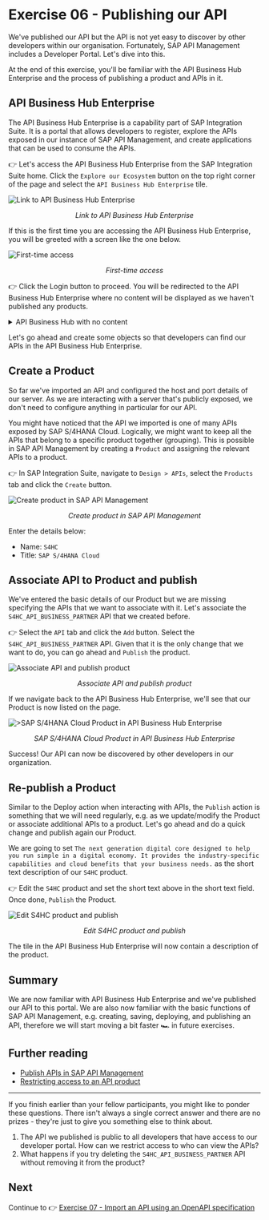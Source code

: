 # Exercise 06 - Publishing our API

We've published our API but the API is not yet easy to discover by other developers within our organisation. Fortunately, SAP API Management includes a Developer Portal. Let's dive into this.

At the end of this exercise, you'll be familiar with the API Business Hub Enterprise and the process of publishing a product and APIs in it.

## API Business Hub Enterprise

The API Business Hub Enterprise is a capability part of SAP Integration Suite. It is a portal that allows developers to register, explore the APIs exposed in our instance of SAP API Management, and create applications that can be used to consume the APIs.

👉 Let's access the API Business Hub Enterprise from the SAP Integration Suite home. Click the `Explore our Ecosystem` button on the top right corner of the page and select the `API Business Hub Enterprise` tile.

![Link to API Business Hub Enterprise](assets/link-to-api-business-hub-enterprise.gif)
<p align = "center">
<i>Link to API Business Hub Enterprise</i>
</p>

If this is the first time you are accessing the API Business Hub Enterprise, you will be greeted with a screen like the one below.

![First-time access](assets/first-time-access.png)
<p align = "center">
<i>First-time access</i>
</p>

👉 Click the Login button to proceed. You will be redirected to the API Business Hub Enterprise where no content will be displayed as we haven't published any products.

<details>
<summary>API Business Hub with no content</summary>
<br>

![API Business Hub with no content](assets/empty-api-business-hub-enterprise.png)

</details>

Let's go ahead and create some objects so that developers can find our APIs in the API Business Hub Enterprise.

## Create a Product

So far we've imported an API and configured the host and port details of our server. As we are interacting with a server that's publicly exposed, we don't need to configure anything in particular for our API.

You might have noticed that the API we imported is one of many APIs exposed by SAP S/4HANA Cloud. Logically, we might want to keep all the APIs that belong to a specific product together (grouping). This is possible in SAP API Management by creating a `Product` and assigning the relevant APIs to a product.

👉 In SAP Integration Suite, navigate to `Design > APIs`, select the `Products` tab and click the `Create` button.

![Create product in SAP API Management](assets/create-product.gif)
<p align = "center">
<i>Create product in SAP API Management</i>
</p>

Enter the details below:
* Name: `S4HC`
* Title: `SAP S/4HANA Cloud`

## Associate API to Product and publish

We've entered the basic details of our Product but we are missing specifying the APIs that we want to associate with it. Let's associate the `S4HC_API_BUSINESS_PARTNER` API that we created before.

👉 Select the `API` tab and click the `Add` button. Select the `S4HC_API_BUSINESS_PARTNER` API. Given that it is the only change that we want to do, you can go ahead and `Publish` the product.

![Associate API and publish product](assets/s4hc-product-in-abhe.png)
<p align = "center">
<i>Associate API and publish product</i>
</p>

If we navigate back to the API Business Hub Enterprise, we'll see that our Product is now listed on the page.

![>SAP S/4HANA Cloud Product in API Business Hub Enterprise](assets/link-to-api-business-hub-enterprise.gif)
<p align = "center">
<i>SAP S/4HANA Cloud Product in API Business Hub Enterprise</i>
</p>

Success! Our API can now be discovered by other developers in our organization.

## Re-publish a Product

Similar to the Deploy action when interacting with APIs, the `Publish` action is something that we will need regularly, e.g. as we update/modify the Product or associate additional APIs to a product. Let's go ahead and do a quick change and publish again our Product.

We are going to set `The next generation digital core designed to help you run simple in a digital economy. It provides the industry-specific capabilities and cloud benefits that your business needs.` as the short text description of our `S4HC` product.

👉 Edit the `S4HC` product and set the short text above in the short text field. Once done, `Publish` the Product. 

![Edit S4HC product and publish](assets/edit-product-and-publish.gif)
<p align = "center">
<i>Edit S4HC product and publish</i>
</p>

The tile in the API Business Hub Enterprise will now contain a description of the product.

## Summary

We are now familiar with API Business Hub Enterprise and we've published our API to this portal.  We are also now familiar with the basic functions of SAP API Management, e.g. creating, saving, deploying, and publishing an API, therefore we will start moving a bit faster 🏎️ in future exercises.

## Further reading

* [Publish APIs in SAP API Management](https://help.sap.com/docs/sap-api-management/sap-api-management/publish-apis?locale=en-US)
* [Restricting access to an API product](https://help.sap.com/docs/sap-api-management/sap-api-management/creating-custom-role?locale=en-US)

---

If you finish earlier than your fellow participants, you might like to ponder these questions. There isn't always a single correct answer and there are no prizes - they're just to give you something else to think about.

1. The API we published is public to all developers that have access to our developer portal. How can we restrict access to who can view the APIs?
2. What happens if you try deleting the `S4HC_API_BUSINESS_PARTNER` API without removing it from the product?

## Next

Continue to 👉 [Exercise 07 - Import an API using an OpenAPI specification](../07-import-api-openapi-spec/README.md)
